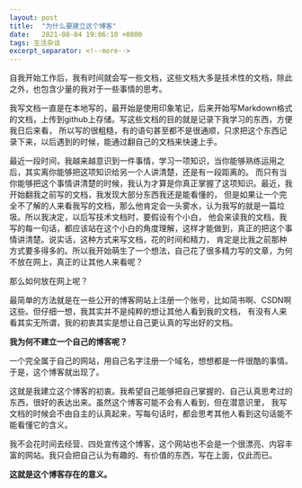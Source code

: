 ```yaml
---
layout: post 
title:  "为什么要建立这个博客"
date:   2021-08-04 19:06:10 +0800 
tags: 生活杂谈
excerpt_separator: <!--more-->
---
```


自我开始工作后，我有时间就会写一些文档，这些文档大多是技术性的文档，除此之外，也包含少量的我对于一些事情的思考。
<!--more-->

我写文档一直是在本地写的，最开始是使用印象笔记，后来开始写Markdown格式的文档，上传到github上存储。写这些文档的目的就是记录下我学习的东西，方便我日后来看，
所以写的很粗糙，有的语句甚至都不是很通顺，只求把这个东西记录下来，以后遇到的时候，能通过翻自己的文档来快速上手。

最近一段时间，我越来越意识到一件事情，学习一项知识，当你能够熟练运用之后，其实离你能够把这项知识给另一个人讲清楚，还是有一段距离的。
而只有当你能够把这个事情讲清楚的时候，我认为才算是你真正掌握了这项知识。最近，我开始翻我之前写的文档，我发现大部分东西我还是能看懂的，
但是如果让一个完全不了解的人来看我写的文档，那么他肯定会一头雾水，认为我写的就是一篇垃圾。所以我决定，以后写技术文档时，要假设有个小白，
他会来读我的文档，我写的每一句话，都应该站在这个小白的角度理解，这样才能做到，真正的把这个事情讲清楚。说实话，这种方式来写文档，花的时间和精力，
肯定是比我之前那种方式要多得多的。所以我开始萌生了一个想法，自己花了很多精力写的文章，为何不放在网上，真正的让其他人来看呢？

那么如何放在网上呢？

最简单的方法就是在一些公开的博客网站上注册一个账号，比如简书啊、CSDN啊这些。但仔细一想，我其实并不是纯粹的想让其他人看到我的文档，
有没有人来看其实无所谓，我的初衷其实是想让自己更认真的写出好的文档。

**我为何不建立一个自己的博客呢？**

一个完全属于自己的网站，用自己名字注册一个域名，想想都是一件很酷的事情。于是，这个博客就出现了。

这就是我建立这个博客的初衷。我希望自己能够把自己掌握的、自己认真思考过的东西，很好的表达出来。虽然这个博客可能不会有人看到，但在潜意识里，
我写文档的时候会不由自主的认真起来，写每句话时，都会思考其他人看到这句话能不能看懂它的含义。

我不会花时间去经营、四处宣传这个博客，这个网站也不会是一个很漂亮、内容丰富的网站。我只会把自己认为有趣的、有价值的东西，写在上面，仅此而已。

**这就是这个博客存在的意义。**
